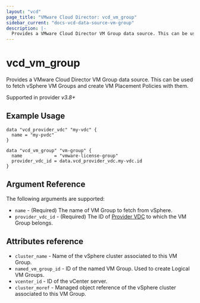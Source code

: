 ```yaml
---
layout: "vcd"
page_title: "VMware Cloud Director: vcd_vm_group"
sidebar_current: "docs-vcd-data-source-vm-group"
description: |-
  Provides a VMware Cloud Director VM Group data source. This can be used to fetch vSphere VM Groups and create VM Placement Policies with them.
---
```


# vcd\_vm\_group

Provides a VMware Cloud Director VM Group data source. This can be used to fetch vSphere VM Groups and create VM Placement Policies with them.

Supported in provider *v3.8+*

## Example Usage

```hcl
data "vcd_provider_vdc" "my-vdc" {
  name = "my-pvdc"
}

data "vcd_vm_group" "vm-group" {
  name            = "vmware-license-group"
  provider_vdc_id = data.vcd_provider_vdc.my-vdc.id
}
```

## Argument Reference

The following arguments are supported:

* `name` - (Required) The name of VM Group to fetch from vSphere.
* `provider_vdc_id` - (Required) The ID of [Provider VDC](/providers/vmware/vcd/latest/docs/data-sources/provider_vdc) to which the VM Group belongs.

## Attributes reference

* `cluster_name` - Name of the vSphere cluster associated to this VM Group.
* `named_vm_group_id` - ID of the named VM Group. Used to create Logical VM Groups.
* `vcenter_id` - ID of the vCenter server.
* `cluster_moref` - Managed object reference of the vSphere cluster associated to this VM Group.
